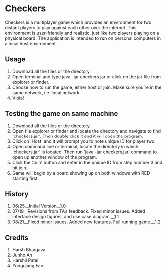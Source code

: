 # Checkers
Checkers is a multiplayer game which provides an environment for two distant players to play against each other over the internet. This environment is user-friendly and realistic, just like two players playing on a physical board. The application is intended to run on personal computers in a local host environment.

## Usage

1. Download all the files or the directory.
2. Open terminal and type java -jar checkers.jar or click on the jar file from explorer or finder.
3. Choose how to run the game, either host or join. Make sure you’re in the same network, i.e. local network.
4. Viola!

## Testing the game on same machine
1. Download all the files or the directory.
2. Open file explorer or finder and locate the directory and navigate to find 'checkers.jar'. Then double click it and it will open the program.
3. Click on 'Host' and it will prompt you to note unique ID for player two.
4. Open command line or terminal, locate the directory in which 'checkers.jar' is located. Then run 'java -jar checkers.jar' command to open up another window of the program.
5. Click the 'Join' button and enter in the unique ID from step number 3 and hit join.
6. Game will begin by a board showing up on both windows with RED starting first.


## History

1. 06/25__Initial Version__1.0
2. 07/19__Revisions from TA’s feedback. Fixed minor issues. Added interface design figures, and use case diagram.__1.1
3. 08/21__Fixed minor issues. Added new features. Full running game.__1.2

## Credits

1. Harsh Bhargava
2. Junho An
3. Harshil Patel
4. Yongqiang Fan
